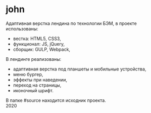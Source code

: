 # john
Адаптивная верстка лендина по технологии БЭМ, в проекте использованы:
- вестка: HTML5, CSS3,
- функционал: JS, jQuery,
- сборщик: GULP, Webpack,

В лендинге реализованы:
- адаптивная верстка под планшеты и мобильные устройства,
- меню бургер,
- эффекты при наведении,
- переход на страницы,
- иконочный шрифт.

В папке #source находится исходник проекта. <br/>
2020
